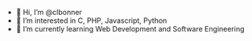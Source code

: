 - 👋 Hi, I’m @clbonner
- 👀 I’m interested in C, PHP, Javascript, Python
- 🌱 I’m currently learning Web Development and Software Engineering

<!---
clbonner/clbonner is a ✨ special ✨ repository because its `README.md` (this file) appears on your GitHub profile.
You can click the Preview link to take a look at your changes.
--->
